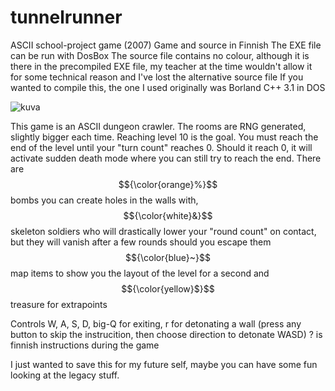 # tunnelrunner
ASCII school-project game (2007)
Game and source in Finnish
The EXE file can be run with DosBox
The source file contains no colour, although it is there in the precompiled EXE file, my teacher at the time wouldn't allow it for some technical reason and I've lost the alternative source file
If you wanted to compile this, the one I used originally was Borland C++ 3.1 in DOS

![kuva](https://github.com/user-attachments/assets/d72c8efe-8bae-4130-bf30-42610b55eeb8)

This game is an ASCII dungeon crawler. The rooms are RNG generated, slightly bigger each time. Reaching level 10 is the goal. You must reach the end of the level until your "turn count" reaches 0. Should it reach 0, it will activate sudden death mode where you can still try to reach the end.
There are 
$${\color{orange}%}$$ bombs you can create holes in the walls with, 
$${\color{white}&}$$ skeleton soldiers who will drastically lower your "round count" on contact, but they will vanish after a few rounds should you escape them
$${\color{blue}~}$$ map items to show you the layout of the level for a second and 
$${\color{yellow}$}$$ treasure for extrapoints

Controls W, A, S, D, 
big-Q for exiting,
r for detonating a wall (press any button to skip the instrucition, then choose direction to detonate WASD)
? is finnish instructions during the game

I just wanted to save this for my future self, maybe you can have some fun looking at the legacy stuff.
